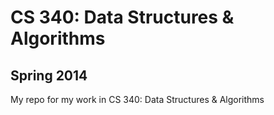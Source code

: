 # CS 340: Data Structures & Algorithms

## Spring 2014

My repo for my work in CS 340: Data Structures & Algorithms